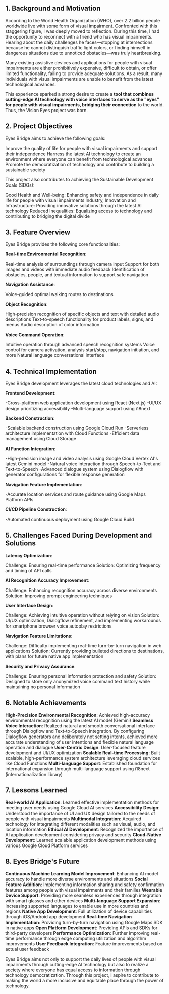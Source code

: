 
## 1. Background and Motivation

According to the World Health Organization (WHO), over 2.2 billion people worldwide live with some form of visual impairment. Confronted with this staggering figure, I was deeply moved to reflection. During this time, I had the opportunity to reconnect with a friend who has visual impairments. Hearing about the daily challenges he faces—stopping at intersections because he cannot distinguish traffic light colors, or finding himself in dangerous situations due to unnoticed obstacles—was truly heartbreaking.

Many existing assistive devices and applications for people with visual impairments are either prohibitively expensive, difficult to obtain, or offer limited functionality, failing to provide adequate solutions. As a result, many individuals with visual impairments are unable to benefit from the latest technological advances.

This experience sparked a strong desire to create a **tool that combines cutting-edge AI technology with voice interfaces to serve as the "eyes" for people with visual impairments, bridging their connection** to the world. Thus, the Vision Eyes project was born.

## 2. Project Objectives
Eyes Bridge aims to achieve the following goals:

Improve the quality of life for people with visual impairments and support their independence
Harness the latest AI technology to create an environment where everyone can benefit from technological advances
Promote the democratization of technology and contribute to building a sustainable society

This project also contributes to achieving the Sustainable Development Goals (SDGs):

Good Health and Well-being: Enhancing safety and independence in daily life for people with visual impairments
Industry, Innovation and Infrastructure: Providing innovative solutions through the latest AI technology
Reduced Inequalities: Equalizing access to technology and contributing to bridging the digital divide

## 3. Feature Overview

Eyes Bridge provides the following core functionalities:

**Real-time Environmental Recognition**:

Real-time analysis of surroundings through camera input
Support for both images and videos with immediate audio feedback
Identification of obstacles, people, and textual information to support safe navigation

**Navigation Assistance**:

Voice-guided optimal walking routes to destinations

**Object Recognition**:

High-precision recognition of specific objects and text with detailed audio descriptions
Text-to-speech functionality for product labels, signs, and menus
Audio description of color information

**Voice Command Operation**:

Intuitive operation through advanced speech recognition systems
Voice control for camera activation, analysis start/stop, navigation initiation, and more
Natural language conversational interface

## 4. Technical Implementation

Eyes Bridge development leverages the latest cloud technologies and AI:

**Frontend Development**:

-Cross-platform web application development using React (Next.js)
-UI/UX design prioritizing accessibility
-Multi-language support using i18next

**Backend Construction**:

-Scalable backend construction using Google Cloud Run
-Serverless architecture implementation with Cloud Functions
-Efficient data management using Cloud Storage

**AI Function Integration**:

-High-precision image and video analysis using Google Cloud Vertex AI's latest Gemini model
-Natural voice interaction through Speech-to-Text and Text-to-Speech
-Advanced dialogue system using Dialogflow with generator configurations for flexible response generation

**Navigation Feature Implementation**:

-Accurate location services and route guidance using Google Maps Platform APIs

**CI/CD Pipeline Construction**:

-Automated continuous deployment using Google Cloud Build

## 5. Challenges Faced During Development and Solutions

**Latency Optimization**:

Challenge: Ensuring real-time performance
Solution: Optimizing frequency and timing of API calls

**AI Recognition Accuracy Improvement**:

Challenge: Enhancing recognition accuracy across diverse environments
Solution: Improving prompt engineering techniques

**User Interface Design**:

Challenge: Achieving intuitive operation without relying on vision
Solution: UI/UX optimization, Dialogflow refinement, and implementing workarounds for smartphone browser voice autoplay restrictions

**Navigation Feature Limitations**:

Challenge: Difficulty implementing real-time turn-by-turn navigation in web applications
Solution: Currently providing bulleted directions to destinations, with plans for future native app implementation

**Security and Privacy Assurance**:

Challenge: Ensuring personal information protection and safety
Solution: Designed to store only anonymized voice command text history while maintaining no personal information

## 6. Notable Achievements

**High-Precision Environmental Recognition**: Achieved high-accuracy environmental recognition using the latest AI model (Gemini)
**Seamless Voice Interaction**: Realized natural and smooth conversational interface through Dialogflow and Text-to-Speech integration. By configuring Dialogflow generators and deliberately not setting intents, achieved more accurate understanding of user intentions and flexible natural language operation and dialogue
**User-Centric Design**: User-focused feature development and UI/UX optimization
**Scalable Real-time Processing**: Built scalable, high-performance system architecture leveraging cloud services like Cloud Functions
**Multi-language Support**: Established foundation for international expansion through multi-language support using i18next (internationalization library)

## 7. Lessons Learned

**Real-world AI Application**: Learned effective implementation methods for meeting user needs using Google Cloud AI services
**Accessibility Design**: Understood the importance of UI and UX design tailored to the needs of people with visual impairments
**Multimodal Integration**: Acquired technology for integrating different modalities such as visual, audio, and location information
**Ethical AI Development**: Recognized the importance of AI application development considering privacy and security
**Cloud-Native Development**: Learned scalable application development methods using various Google Cloud Platform services

## 8. Eyes Bridge's Future

**Continuous Machine Learning Model Improvement**: Enhancing AI model accuracy to handle more diverse environments and situations
**Social Feature Addition**: Implementing information sharing and safety confirmation features among people with visual impairments and their families
**Wearable Device Support**: Providing more seamless experiences through integration with smart glasses and other devices
**Multi-language Support Expansion**: Increasing supported languages to enable use in more countries and regions
**Native App Development**: Full utilization of device capabilities through iOS/Android app development
**Real-time Navigation Implementation**: Providing turn-by-turn navigation using Google Maps SDK in native apps
**Open Platform Development**: Providing APIs and SDKs for third-party developers
**Performance Optimization**: Further improving real-time performance through edge computing utilization and algorithm improvements
**User Feedback Integration**: Feature improvements based on actual user feedback

Eyes Bridge aims not only to support the daily lives of people with visual impairments through cutting-edge AI technology but also to realize a society where everyone has equal access to information through technology democratization. Through this project, I aspire to contribute to making the world a more inclusive and equitable place through the power of technology.